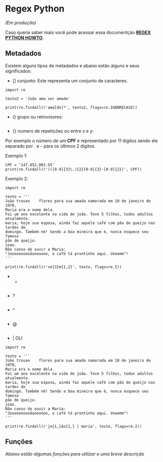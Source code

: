 # Regex Python
_(Em produção)_

Caso queria saber mais você pode acessar essa documentção __[REGEX PYTHON HOWTO](https://docs.python.org/pt-br/2.7/howto/regex.html#:~:text=Este%20documento%20%C3%A9%20um%20tutorial%20introdut%C3%B3rio%20sobre%20express%C3%B5es,que%20a%20se%C3%A7%C3%A3o%20correspondente%20%C3%A0%20documenta%C3%A7%C3%A3o%20do%20m%C3%B3dulo.)__.

## Metadados

Existem alguns tipos de metadados e abaixo estão alguns e seus significados:

- [] conjunto:
Este representa um conjunto de caracteres.

```
import re

texto2 = 'João ama ser amado'

print(re.findall(r'ama[do]*', texto2, flags=re.IGNORECASE))
```

- () grupo ou retrovisores:

```
```

- {} numero de repetições ou entre x e y:

Por exemplo o número de um __CPF__ é representado por 11 digitos sendo ele separado por . e - para os últimos 2 digitos.

Exemplo 1:

```
CPF = '147.852.001-55'
print(re.findall(r'(([0-9]{3}\.){2}[0-9]{3}-[0-9]{2})', CPF))
```

Exemplo 2:

```
import re

texto = '''
João trouxe    flores para sua amada namorada em 10 de janeiro de 1970,
Maria era o nome dela.
Foi um ano excelente na vida de joão. Teve 5 filhos, todos adultos atualmente.
maria, hoje sua esposa, ainda faz aquele café com pão de queijo nas tardes de
domingo. Também né! Sendo a boa mineira que é, nunca esquece seu famoso
pão de queijo.
joao.
Não canso de ouvir a Maria:
"Joooooooooãooooooo, o café tá prontinho aqui. Veeemm"!
'''

print(re.findall(r've{3}m{1,2}', texto, flags=re.I))

```


- *

```
```

- ?

```
```

- ^

```
```

- @


```
```

- | OU:


```
import re

texto = '''
João trouxe    flores para sua amada namorada em 10 de janeiro de 1970,
Maria era o nome dela.
Foi um ano excelente na vida de joão. Teve 5 filhos, todos adultos atualmente.
maria, hoje sua esposa, ainda faz aquele café com pão de queijo nas tardes de
domingo. Também né! Sendo a boa mineira que é, nunca esquece seu famoso
pão de queijo.
joao.
Não canso de ouvir a Maria:
"Joooooooooãooooooo, o café tá prontinho aqui. Veeemm"!
'''

print(re.findall(r'jo{1,}ão{1,} | maria', texto, flags=re.I))

```


## Funções

_Abaixo estão algumas funções para utilizar e uma breve descrição_